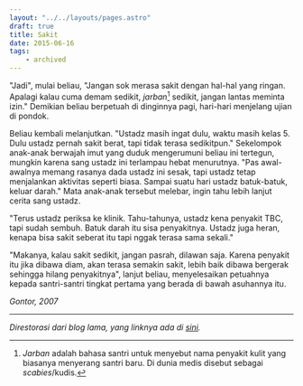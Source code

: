 ```yaml
---
layout: "../../layouts/pages.astro"
draft: true
title: Sakit
date: 2015-06-16
tags:
    - archived
---
```


"Jadi", mulai beliau, "Jangan sok merasa sakit dengan hal-hal yang ringan. Apalagi kalau cuma demam sedikit, *jarban*[^1] sedikit, jangan lantas meminta izin." Demikian beliau berpetuah di dinginnya pagi, hari-hari menjelang ujian di pondok.

Beliau kembali melanjutkan. "Ustadz masih ingat dulu, waktu masih kelas 5. Dulu ustadz pernah sakit berat, tapi tidak terasa sedikitpun." Sekelompok anak-anak berwajah imut yang duduk mengerumuni beliau ini tertegun, mungkin karena sang ustadz ini terlampau hebat menurutnya. "Pas awal-awalnya memang rasanya dada ustadz ini sesak, tapi ustadz tetap menjalankan aktivitas seperti biasa. Sampai suatu hari ustadz batuk-batuk, keluar darah." Mata anak-anak tersebut melebar, ingin tahu lebih lanjut cerita sang ustadz.

"Terus ustadz periksa ke klinik. Tahu-tahunya, ustadz kena penyakit TBC, tapi sudah sembuh. Batuk darah itu sisa penyakitnya. Ustadz juga heran, kenapa bisa sakit seberat itu tapi nggak terasa sama sekali."

"Makanya, kalau sakit sedikit, jangan pasrah, dilawan saja. Karena penyakit itu jika dibawa diam, akan terasa semakin sakit, lebih baik dibawa bergerak sehingga hilang penyakitnya", lanjut beliau, menyelesaikan petuahnya kepada santri-santri tingkat pertama yang berada di bawah asuhannya itu.

*Gontor, 2007*

---

*Direstorasi dari blog lama, yang linknya ada di [sini](https://web.archive.org/web/20151018171953/http://radenpioneer.my.id/index.php/2015/06/16/sakit/).*

[^1]: *Jarban* adalah bahasa santri untuk menyebut nama penyakit kulit yang biasanya menyerang santri baru. Di dunia medis disebut sebagai *scabies*/kudis.